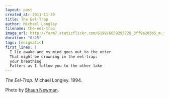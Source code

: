 ```yaml
---
layout: post
created_at: 2011-11-30
title: The Eel-Trap
author: Michael Longley
filename: the-eel-trap
image_url: http://farm7.staticflickr.com/6199/6059295728_3ff9a203b5_m.jpg
duration: "0:25"
tags: [enigmatic]
first_lines: |
  I lie awake and my mind goes out to the otter
  That might be drowning in the eel-trap:
  your breathing
  Falters as I follow you to the other lake
---
```


_The Eel-Trap_.  Michael Longley.  1994.

Photo by [Shaun Newman](http://www.flickr.com/photos/shaunn/6059295728/).
